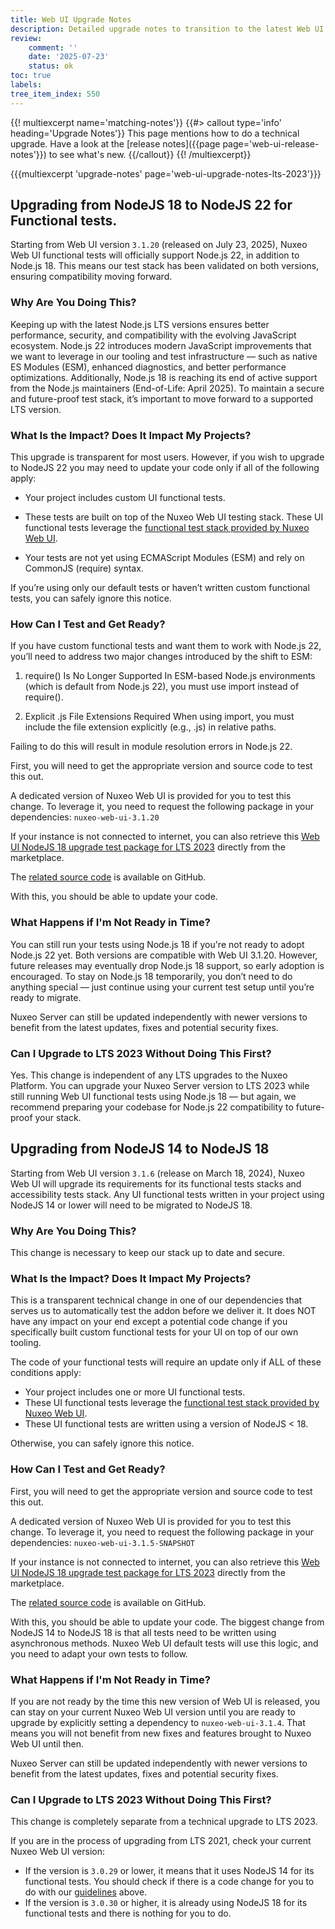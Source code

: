 ```yaml
---
title: Web UI Upgrade Notes
description: Detailed upgrade notes to transition to the latest Web UI version.
review:
    comment: ''
    date: '2025-07-23'
    status: ok
toc: true
labels:
tree_item_index: 550
---
```


{{! multiexcerpt name='matching-notes'}}
{{#> callout type='info' heading='Upgrade Notes'}}
This page mentions how to do a technical upgrade. Have a look at the [release notes]({{page page='web-ui-release-notes'}}) to see what's new.
{{/callout}}
{{! /multiexcerpt}}

{{{multiexcerpt 'upgrade-notes' page='web-ui-upgrade-notes-lts-2023'}}}

## Upgrading from NodeJS 18 to NodeJS 22 for Functional tests.

Starting from Web UI version `3.1.20` (released on July 23, 2025), Nuxeo Web UI functional tests will officially support Node.js 22, in addition to Node.js 18.
This means our test stack has been validated on both versions, ensuring compatibility moving forward.

### Why Are You Doing This?

Keeping up with the latest Node.js LTS versions ensures better performance, security, and compatibility with the evolving JavaScript ecosystem.
Node.js 22 introduces modern JavaScript improvements that we want to leverage in our tooling and test infrastructure — such as native ES Modules (ESM), enhanced diagnostics, and better performance optimizations.
Additionally, Node.js 18 is reaching its end of active support from the Node.js maintainers (End-of-Life: April 2025). To maintain a secure and future-proof test stack, it’s important to move forward to a supported LTS version.

### What Is the Impact? Does It Impact My Projects?

This upgrade is transparent for most users.
However, if you wish to upgrade to NodeJS 22 you may need to update your code only if all of the following apply:

* Your project includes custom UI functional tests.

* These tests are built on top of the Nuxeo Web UI testing stack. These UI functional tests leverage the [functional test stack provided by Nuxeo Web UI](https://github.com/nuxeo/nuxeo-web-ui/tree/maintenance-3.1.x/ftest).

* Your tests are not yet using ECMAScript Modules (ESM) and rely on CommonJS (require)   syntax.

If you’re using only our default tests or haven’t written custom functional tests, you can safely ignore this notice.

### How Can I Test and Get Ready?

If you have custom functional tests and want them to work with Node.js 22, you’ll need to address two major changes introduced by the shift to ESM:

1. require() Is No Longer Supported
In ESM-based Node.js environments (which is default from Node.js 22), you must use import instead of require().

2. Explicit .js File Extensions Required
When using import, you must include the file extension explicitly (e.g., .js) in relative paths.

Failing to do this will result in module resolution errors in Node.js 22.

First, you will need to get the appropriate version and source code to test this out.

A dedicated version of Nuxeo Web UI is provided for you to test this change. To leverage it, you need to request the following package in your dependencies:
`nuxeo-web-ui-3.1.20`

If your instance is not connected to internet, you can also retrieve this [Web UI NodeJS 18 upgrade test package for LTS 2023](https://connect.nuxeo.com/nuxeo/site/marketplace/package/nuxeo-web-ui?version=3.1.20) directly from the marketplace.

The [related source code](https://github.com/nuxeo/nuxeo-web-ui/releases/tag/v3.1.20) is available on GitHub.

With this, you should be able to update your code.

### What Happens if I'm Not Ready in Time?

You can still run your tests using Node.js 18 if you're not ready to adopt Node.js 22 yet. Both versions are compatible with Web UI 3.1.20.
However, future releases may eventually drop Node.js 18 support, so early adoption is encouraged.
To stay on Node.js 18 temporarily, you don’t need to do anything special — just continue using your current test setup until you’re ready to migrate. 

Nuxeo Server can still be updated independently with newer versions to benefit from the latest updates, fixes and potential security fixes.

### Can I Upgrade to LTS 2023 Without Doing This First?

Yes. This change is independent of any LTS upgrades to the Nuxeo Platform.
You can upgrade your Nuxeo Server version to LTS 2023 while still running Web UI functional tests using Node.js 18 — but again, we recommend preparing your codebase for Node.js 22 compatibility to future-proof your stack.

## Upgrading from NodeJS 14 to NodeJS 18

Starting from Web UI version `3.1.6` (release on March 18, 2024), Nuxeo Web UI will upgrade its requirements for its functional tests stacks and accessibility tests stack. Any UI functional tests written in your project using NodeJS 14 or lower will need to be migrated to NodeJS 18.

### Why Are You Doing This?

This change is necessary to keep our stack up to date and secure.

### What Is the Impact? Does It Impact My Projects?

This is a transparent technical change in one of our dependencies that serves us to automatically test the addon before we deliver it. It does NOT have any impact on your end except a potential code change if you specifically built custom functional tests for your UI on top of our own tooling.

The code of your functional tests will require an update only if ALL of these conditions apply:
* Your project includes one or more UI functional tests.
* These UI functional tests leverage the [functional test stack provided by Nuxeo Web UI](https://github.com/nuxeo/nuxeo-web-ui/tree/maintenance-3.1.x/ftest).
* These UI functional tests are written using a version of NodeJS < 18.

Otherwise, you can safely ignore this notice.

### How Can I Test and Get Ready?

First, you will need to get the appropriate version and source code to test this out.

A dedicated version of Nuxeo Web UI is provided for you to test this change. To leverage it, you need to request the following package in your dependencies:
`nuxeo-web-ui-3.1.5-SNAPSHOT`

If your instance is not connected to internet, you can also retrieve this [Web UI NodeJS 18 upgrade test package for LTS 2023](https://connect.nuxeo.com/nuxeo/site/marketplace/package/nuxeo-web-ui?version=3.1.5-SNAPSHOT) directly from the marketplace.

The [related source code](https://github.com/nuxeo/nuxeo-web-ui/releases/tag/v3.1.5-rc.3) is available on GitHub.

With this, you should be able to update your code. The biggest change from NodeJS 14 to NodeJS 18 is that all tests need to be written using asynchronous methods. Nuxeo Web UI default tests will use this logic, and you need to adapt your own tests to follow.

### What Happens if I'm Not Ready in Time?

If you are not ready by the time this new version of Web UI is released, you can stay on your current Nuxeo Web UI version until you are ready to upgrade by explicitly setting a dependency to `nuxeo-web-ui-3.1.4`. That means you will not benefit from new fixes and features brought to Nuxeo Web UI until then. 

Nuxeo Server can still be updated independently with newer versions to benefit from the latest updates, fixes and potential security fixes.

### Can I Upgrade to LTS 2023 Without Doing This First?

This change is completely separate from a technical upgrade to LTS 2023.

If you are in the process of upgrading from LTS 2021, check your current Nuxeo Web UI version:
- If the version is `3.0.29` or lower, it means that it uses NodeJS 14 for its functional tests. You should check if there is a code change for you to do with our [guidelines](#what-are-the-impacts-does-it-impact-my-projects) above.
- If the version is `3.0.30` or higher, it is already using NodeJS 18 for its functional tests and there is nothing for you to do.

